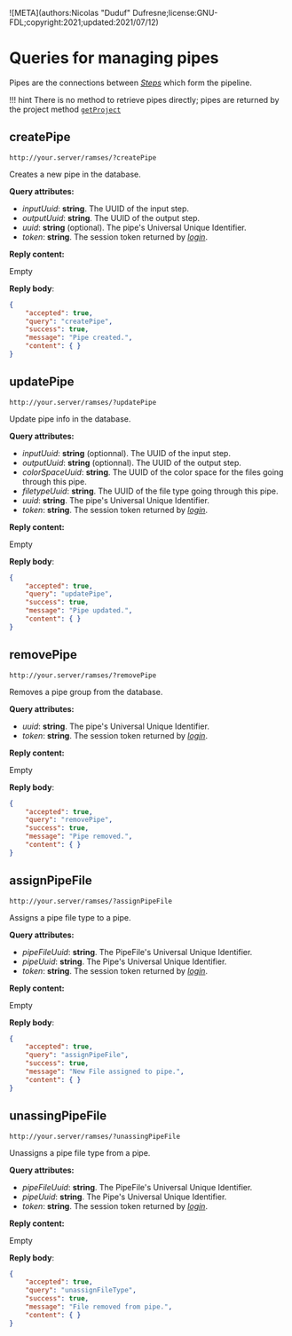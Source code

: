 ![META](authors:Nicolas "Duduf" Dufresne;license:GNU-FDL;copyright:2021;updated:2021/07/12)

# Queries for managing pipes

Pipes are the connections between *[Steps](steps.md)* which form the pipeline.

!!! hint
    There is no method to retrieve pipes directly; pipes are returned by the project method [`getProject`](projects.md#getproject)

## createPipe

`http://your.server/ramses/?createPipe`

Creates a new pipe in the database.

**Query attributes:**

- *inputUuid*: **string**. The UUID of the input step.
- *outputUuid*: **string**. The UUID of the output step.
- *uuid*: **string** (optional). The pipe's Universal Unique Identifier.
- *token*: **string**. The session token returned by [*login*](general.md#login).

**Reply content:**

Empty

**Reply body**:

```json
{
    "accepted": true,
    "query": "createPipe",
    "success": true,
    "message": "Pipe created.",
    "content": { }
}
```

## updatePipe

`http://your.server/ramses/?updatePipe`

Update pipe info in the database.

**Query attributes:**

- *inputUuid*: **string** (optionnal). The UUID of the input step.
- *outputUuid*: **string** (optionnal). The UUID of the output step.
- *colorSpaceUuid*: **string**. The UUID of the color space for the files going through this pipe.
- *filetypeUuid*: **string**. The UUID of the file type going through this pipe.
- *uuid*: **string**. The pipe's Universal Unique Identifier.
- *token*: **string**. The session token returned by [*login*](general.md#login).

**Reply content:**

Empty

**Reply body**:

```json
{
    "accepted": true,
    "query": "updatePipe",
    "success": true,
    "message": "Pipe updated.",
    "content": { }
}
```

## removePipe

`http://your.server/ramses/?removePipe`

Removes a pipe group from the database.

**Query attributes:**

- *uuid*: **string**. The pipe's Universal Unique Identifier.
- *token*: **string**. The session token returned by [*login*](general.md#login).

**Reply content:**

Empty

**Reply body**:

```json
{
    "accepted": true,
    "query": "removePipe",
    "success": true,
    "message": "Pipe removed.",
    "content": { }
}
```

## assignPipeFile

`http://your.server/ramses/?assignPipeFile`

Assigns a pipe file type to a pipe.

**Query attributes:**

- *pipeFileUuid*: **string**. The PipeFile's Universal Unique Identifier.
- *pipeUuid*: **string**. The Pipe's Universal Unique Identifier.
- *token*: **string**. The session token returned by [*login*](general.md#login).

**Reply content:**

Empty

**Reply body**:

```json
{
    "accepted": true,
    "query": "assignPipeFile",
    "success": true,
    "message": "New File assigned to pipe.",
    "content": { }
}
```

## unassingPipeFile

`http://your.server/ramses/?unassingPipeFile`

Unassigns a pipe file type from a pipe.

**Query attributes:**

- *pipeFileUuid*: **string**. The PipeFile's Universal Unique Identifier.
- *pipeUuid*: **string**. The Pipe's Universal Unique Identifier.
- *token*: **string**. The session token returned by [*login*](general.md#login).

**Reply content:**

Empty

**Reply body**:

```json
{
    "accepted": true,
    "query": "unassignFileType",
    "success": true,
    "message": "File removed from pipe.",
    "content": { }
}
```